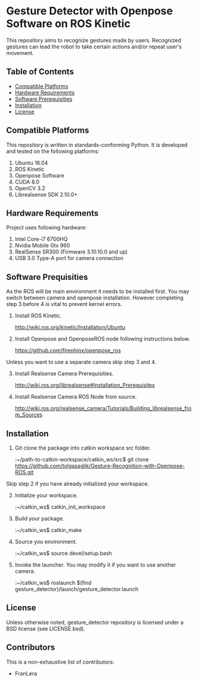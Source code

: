 # Gesture Detector with Openpose Software on ROS Kinetic

This repository aims to recognize gestures made by users. Recognized gestures can lead the robot to take certain actions and/or repeat user's movement.

## Table of Contents
* [Compatible Platforms](#compatible-platforms)
* [Hardware Requirements](#hardware-requirements)
* [Software Prerequisities](#software-prerequisities)
* [Installation](#installation)
* [License](#license)


## Compatible Platforms

This repository is written in standards-conforming Python. It is developed and tested on the following platforms:

1. Ubuntu 16.04
2. ROS Kinetic
3. Openpose Software
4. CUDA 8.0
5. OpenCV 3.2
6. Librealsense SDK 2.10.0+


## Hardware Requirements
Project uses following hardware:

1. Intel Core-i7 6700HQ
2. Nvidia Mobile Gtx 960
3. RealSense SR300 (Firmware 3.10.10.0 and up)
4. USB 3.0 Type-A port for camera connection


## Software Prequisities

As the ROS will be main environment it needs to be installed first. You may switch between camera and openpose installation. However completing step 3 before 4 is vital to prevent kernel errors.

1. Install ROS Kinetic. 
    
    http://wiki.ros.org/kinetic/Installation/Ubuntu

2. Install Openpose and OpenposeROS node following instructions below.

    https://github.com/firephinx/openpose_ros

Unless you want to use a separate camera skip step 3 and 4.

3. Install Realsense Camera Prerequisities.

    http://wiki.ros.org/librealsense#Installation_Prerequisites

4. Install Realsense Camera ROS Node from source.

    http://wiki.ros.org/realsense_camera/Tutorials/Building_librealsense_from_Sources

## Installation

1. Git clone the package into catkin workspace src folder.

    :~/path-to-catkin-workspace/catkin_ws/src$ git clone https://github.com/tolgasaglik/Gesture-Recognition-with-Openpose-ROS.git

Skip step 2 if you have already initialized your workspace.

2. Initialize your workspace.

    :~/catkin_ws$ catkin_init_workspace 

3. Build your package.

    :~/catkin_ws$ catkin_make

4. Source you environment.

    :~/catkin_ws$ source devel/setup.bash

5. Invoke the launcher. You may modify it if you want to use another camera.

    :~/catkin_ws$ roslaunch $(find gesture_detector)/launch/gesture_detector.launch

## License

Unless otherwise noted, gesture_detector repository is licensed under a BSD license (see LICENSE.bsd).

## Contributors

This is a non-exhaustive list of contributors:

* FranLera
